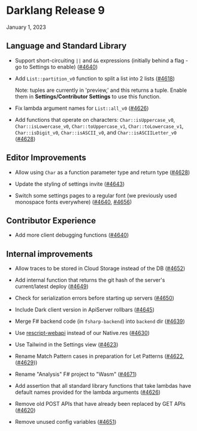 # Darklang Release 9

January 1, 2023

## Language and Standard Library

- Support short-circuiting `||` and `&&` expressions (initially behind a flag -
  go to Settings to enable)
  ([#4640](https://github.com/darklang/dark/pull/4640))

- Add `List::partition_v0` function to split a list into 2 lists
  ([#4618](https://github.com/darklang/dark/pull/4618))

  Note: tuples are currently in 'preview,' and this returns a tuple. Enable them
  in **Settings/Contributor Settings** to use this function.

- Fix lambda argument names for `List::all_v0`
  ([#4626](https://github.com/darklang/dark/pull/4626))

- Add functions that operate on characters: `Char::isUppercase_v0`,
  `Char::isLowercase_v0`, `Char::toUppercase_v1`, `Char::toLowercase_v1`,
  `Char::isDigit_v0`, `Char::isASCII_v0`, and `Char::isASCIILetter_v0`
  ([#4628](https://github.com/darklang/dark/pull/4628))

## Editor Improvements

- Allow using `Char` as a function parameter type and return type
  ([#4628](https://github.com/darklang/dark/pull/4628))

- Update the styling of settings invite
  ([#4643](https://github.com/darklang/dark/pull/4643))

- Switch some settings pages to a regular font (we previously used monospace
  fonts everywhere) ([#4640](https://github.com/darklang/dark/pull/4640),
  [#4656](https://github.com/darklang/dark/pull/4656))

## Contributor Experience

- Add more client debugging functions
  ([#4640](https://github.com/darklang/dark/pull/4640))

## Internal improvements

- Allow traces to be stored in Cloud Storage instead of the DB
  ([#4652](https://github.com/darklang/dark/pull/4652))

- Add internal function that returns the git hash of the server's current/latest
  deploy ([#4649](https://github.com/darklang/dark/pull/4649))

- Check for serialization errors before starting up servers
  ([#4650](https://github.com/darklang/dark/pull/4650))

- Include Dark client version in ApiServer rollbars
  ([#4645](https://github.com/darklang/dark/pull/4645))

- Merge F# backend code (in `fsharp-backend`) into `backend` dir
  ([#4639](https://github.com/darklang/dark/pull/4639))

- Use [rescript-webapi](https://www.npmjs.com/package/rescript-webapi) instead
  of our Native.res ([#4630](https://github.com/darklang/dark/pull/4630))

- Use Tailwind in the Settings view
  ([#4623](https://github.com/darklang/dark/pull/4623))

- Rename Match Pattern cases in preparation for Let Patterns
  ([#4622](https://github.com/darklang/dark/pull/4622),
  ([#4629](https://github.com/darklang/dark/pull/4629)))

- Rename "Analysis" F# project to "Wasm"
  ([#4671](https://github.com/darklang/dark/pull/4671))

- Add assertion that all standard library functions that take lambdas have
  default names provided for the lambda arguments
  ([#4626](https://github.com/darklang/dark/pull/4626))

- Remove old POST APIs that have already been replaced by GET APIs
  ([#4620](https://github.com/darklang/dark/pull/4620))

- Remove unused config variables
  ([#4651](https://github.com/darklang/dark/pull/4651))
